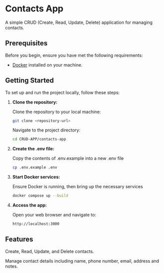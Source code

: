 # Contacts App

A simple CRUD (Create, Read, Update, Delete) application for managing contacts.

## Prerequisites

Before you begin, ensure you have met the following requirements:

- [Docker](https://www.docker.com/get-started) installed on your machine.

## Getting Started

To set up and run the project locally, follow these steps:

1. **Clone the repository:**

   Clone the repository to your local machine:

   ```bash
   git clone <repository-url>
   ```

   Navigate to the project directory:

   ```bash
   cd CRUD-APP/contacts-app
   ```

2. **Create the .env file:**

   Copy the contents of .env.example into a new .env file

   ```bash
   cp .env.example .env
   ```

3. **Start Docker services:**

   Ensure Docker is running, then bring up the necessary services

   ```bash
   docker compose up --build
   ```

4. **Access the app:**

   Open your web browser and navigate to:

   ```bash
   http://localhost:3000
   ```

## Features

Create, Read, Update, and Delete contacts.

Manage contact details including name, phone number, email, address and notes.
